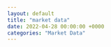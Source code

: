```yaml
---
layout: default
title: "market data"
date: 2022-04-28 00:00:00 +0000
categories: "Market Data"
---
```

